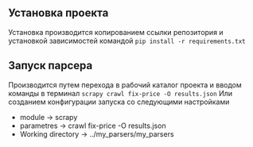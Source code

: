 ## Установка проекта
Установка производится копированием ссылки репозитория и установкой зависимостей командой 
`pip install -r requirements.txt`
## Запуск парсера 
Производится путем перехода в рабочий каталог проекта и вводом команды в терминал
`scrapy crawl fix-price -O results.json`
Или созданием конфигурации запуска со следующими настройками 
- module -> scrapy
- parametres -> crawl fix-price -O results.json
- Working directory -> ../my_parsers/my_parsers
